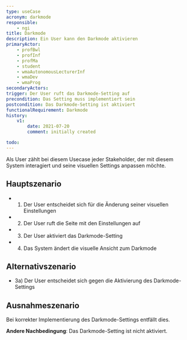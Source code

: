 ```yaml
---
type: useCase
acronym: darkmode
responsible: 
    - ngi
title: Darkmode
description: Ein User kann den Darkmode aktivieren
primaryActor: 
    - profBwl
    - profInf
    - profMa
    - student
    - wmaAutonomousLecturerInf
    - wmaDev
    - wmaProg
secondaryActors:
trigger: Der User ruft das Darkmode-Setting auf
precondition: Das Setting muss implementiert sein
postcondition: Das Darkmode-Setting ist aktiviert
functionalRequirement: Darkmode
history:
    v1:
        date: 2021-07-20
        comment: initially created

todo: 
---
```


Als User zählt bei diesem Usecase jeder Stakeholder, der mit diesem System interagiert und seine visuellen Settings anpassen möchte.

## Hauptszenario

* 1) Der User entscheidet sich für die Änderung seiner visuellen Einstellungen
* 2) Der User ruft die Seite mit den Einstellungen auf
* 3) Der User aktiviert das Darkmode-Setting
* 4) Das System ändert die visuelle Ansicht zum Darkmode

## Alternativszenario

* 3a) Der User entscheidet sich gegen die Aktivierung des Darkmode-Settings

## Ausnahmeszenario 

Bei korrekter Implementierung des Darkmode-Settings entfällt dies.

**Andere Nachbedingung**: Das Darkmode-Setting ist nicht aktiviert.





